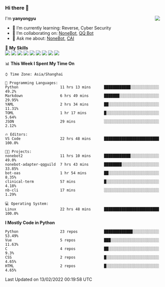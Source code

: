 ### Hi there 👋

<a href="#">
  <img align="right" src="https://github-readme-stats.vercel.app/api?username=yanyongyu&count_private=true&show_icons=true&bg_color=15,f2f7fd,E0EAFC" />
</a>

I'm **yanyongyu**

- 🌱 I’m currently learning: Reverse, Cyber Security
- 👯 I’m collaborating on: [NoneBot](https://github.com/nonebot), [QQ Bot](https://github.com/Mrs4s/go-cqhttp)
- 💬 Ask me about: [NoneBot](https://github.com/nonebot), [CAI](https://github.com/cscs181/CAI)

🌟 **My Skills**  
![](https://img.shields.io/badge/-Python-3e74a2?style=flat-square&logo=Python&logoColor=fff)
![](https://img.shields.io/badge/-Node.js-339933?style=flat-square&logo=Node.js&logoColor=fff)
![](https://img.shields.io/badge/-Vue-4fc08d?style=flat-square&logo=Vue.js&logoColor=fff)
![](https://img.shields.io/badge/-React-2d98ce?style=flat-square&logo=React&logoColor=fff)
![](https://img.shields.io/badge/-Docker-2496ED?style=flat-square&logo=Docker&logoColor=fff)
![](https://img.shields.io/badge/-Linux-000000?style=flat-square&logo=Linux&logoColor=fff)
![](https://img.shields.io/badge/-MySQL-4479A1?style=flat-square&logo=MySQL&logoColor=fff)
![](https://img.shields.io/badge/-Redis-DC382D?style=flat-square&logo=Redis&logoColor=fff)
![](https://img.shields.io/badge/-MongoDB-47A248?style=flat-square&logo=MongoDB&logoColor=fff)

<!--START_SECTION:waka-->
📊 **This Week I Spent My Time On** 

```text
⌚︎ Time Zone: Asia/Shanghai

💬 Programming Languages: 
Python                   11 hrs 13 mins      ████████████░░░░░░░░░░░░░   49.2% 
Markdown                 6 hrs 49 mins       ███████░░░░░░░░░░░░░░░░░░   29.95% 
YAML                     2 hrs 34 mins       ██░░░░░░░░░░░░░░░░░░░░░░░   11.31% 
TOML                     1 hr 17 mins        █░░░░░░░░░░░░░░░░░░░░░░░░   5.64% 
JSON                     29 mins             ░░░░░░░░░░░░░░░░░░░░░░░░░   2.12%

🔥 Editors: 
VS Code                  22 hrs 48 mins      █████████████████████████   100.0%

🐱‍💻 Projects: 
nonebot2                 11 hrs 10 mins      ████████████░░░░░░░░░░░░░   49.0% 
nonebot-adapter-qqguild  7 hrs 43 mins       ████████░░░░░░░░░░░░░░░░░   33.85% 
bot-oas                  1 hr 54 mins        ██░░░░░░░░░░░░░░░░░░░░░░░   8.35% 
clinical-term            57 mins             █░░░░░░░░░░░░░░░░░░░░░░░░   4.18% 
nb-cli                   17 mins             ░░░░░░░░░░░░░░░░░░░░░░░░░   1.29%

💻 Operating System: 
Linux                    22 hrs 48 mins      █████████████████████████   100.0%

```

**I Mostly Code in Python** 

```text
Python                   23 repos            █████████████░░░░░░░░░░░░   53.49% 
Vue                      5 repos             ███░░░░░░░░░░░░░░░░░░░░░░   11.63% 
C                        4 repos             ██░░░░░░░░░░░░░░░░░░░░░░░   9.3% 
CSS                      2 repos             █░░░░░░░░░░░░░░░░░░░░░░░░   4.65% 
HTML                     2 repos             █░░░░░░░░░░░░░░░░░░░░░░░░   4.65%

```



 Last Updated on 13/02/2022 00:19:58 UTC
<!--END_SECTION:waka-->
